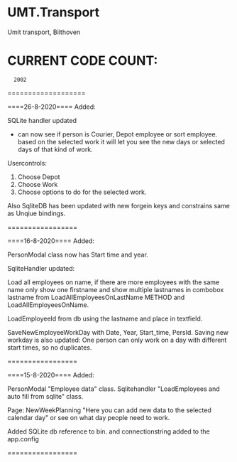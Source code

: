 # UMT.Transport
Umit transport, Bilthoven

CURRENT CODE COUNT:
===================
      2002
===================

====26-8-2020====
Added:

SQLite handler updated
- can now see if person is Courier, Depot employee or sort employee. based on the selected work it will let you see the new days or selected days of that kind of work.

Usercontrols:
1. Choose Depot
2. Choose Work
3. Choose options to do for the selected work.

Also SqliteDB has been updated with new forgein keys and constrains same as Unqiue bindings.

=================

====16-8-2020====
Added:

PersonModal class now has Start time and year.

SqliteHandler updated:

Load all employees on name, if there are more employees with the same name only show one firstname and show multiple lastnames in combobox lastname from LoadAllEmployeesOnLastName METHOD and LoadAllEmployeesOnName.

LoadEmployeeId from db using the lastname and place in textfield.

SaveNewEmployeeWorkDay with Date, Year, Start_time, PersId.
Saving new workday is also updated:
One person can only work on a day with different start times, so no duplicates.

=================


====15-8-2020====
Added:

PersonModal "Employee data" class.
Sqlitehandler "LoadEmployees and auto fill from sqlite" class.

Page:
NewWeekPlanning "Here you can add new data to the selected calendar day" or see on what day people need to work.

Added SQLite db reference to bin. and connectionstring added to the app.config

=================
